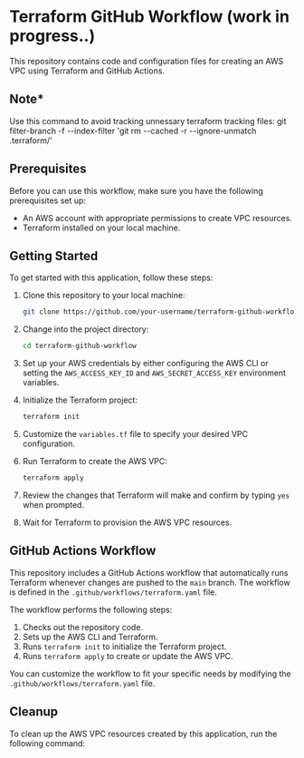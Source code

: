 # Terraform GitHub Workflow (work in progress..)

This repository contains code and configuration files for creating an AWS VPC using Terraform and GitHub Actions.

## Note*
Use this command to avoid tracking unnessary terraform tracking files:
git filter-branch -f --index-filter 'git rm --cached -r --ignore-unmatch .terraform/'

## Prerequisites

Before you can use this workflow, make sure you have the following prerequisites set up:

- An AWS account with appropriate permissions to create VPC resources.
- Terraform installed on your local machine.

## Getting Started

To get started with this application, follow these steps:

1. Clone this repository to your local machine:

    ```bash
    git clone https://github.com/your-username/terraform-github-workflow.git
    ```

2. Change into the project directory:

    ```bash
    cd terraform-github-workflow
    ```

3. Set up your AWS credentials by either configuring the AWS CLI or setting the `AWS_ACCESS_KEY_ID` and `AWS_SECRET_ACCESS_KEY` environment variables.

4. Initialize the Terraform project:

    ```bash
    terraform init
    ```

5. Customize the `variables.tf` file to specify your desired VPC configuration.

6. Run Terraform to create the AWS VPC:

    ```bash
    terraform apply
    ```

7. Review the changes that Terraform will make and confirm by typing `yes` when prompted.

8. Wait for Terraform to provision the AWS VPC resources.

## GitHub Actions Workflow

This repository includes a GitHub Actions workflow that automatically runs Terraform whenever changes are pushed to the `main` branch. The workflow is defined in the `.github/workflows/terraform.yaml` file.

The workflow performs the following steps:

1. Checks out the repository code.
2. Sets up the AWS CLI and Terraform.
3. Runs `terraform init` to initialize the Terraform project.
4. Runs `terraform apply` to create or update the AWS VPC.

You can customize the workflow to fit your specific needs by modifying the `.github/workflows/terraform.yaml` file.

## Cleanup

To clean up the AWS VPC resources created by this application, run the following command:

